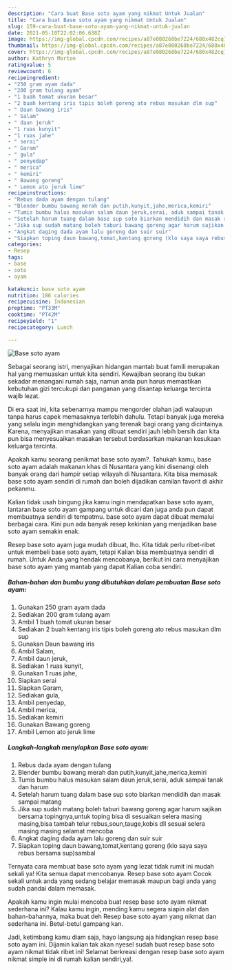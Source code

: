 ```yaml
---
description: "Cara buat Base soto ayam yang nikmat Untuk Jualan"
title: "Cara buat Base soto ayam yang nikmat Untuk Jualan"
slug: 159-cara-buat-base-soto-ayam-yang-nikmat-untuk-jualan
date: 2021-05-10T22:02:06.638Z
image: https://img-global.cpcdn.com/recipes/a87e080268be7224/680x482cq70/base-soto-ayam-foto-resep-utama.jpg
thumbnail: https://img-global.cpcdn.com/recipes/a87e080268be7224/680x482cq70/base-soto-ayam-foto-resep-utama.jpg
cover: https://img-global.cpcdn.com/recipes/a87e080268be7224/680x482cq70/base-soto-ayam-foto-resep-utama.jpg
author: Kathryn Morton
ratingvalue: 5
reviewcount: 6
recipeingredient:
- "250 gram ayam dada"
- "200 gram tulang ayam"
- "1 buah tomat ukuran besar"
- "2 buah kentang iris tipis boleh goreng ato rebus masukan dlm sup"
- " Daun bawang iris"
- " Salam"
- " daun jeruk"
- "1 ruas kunyit"
- "1 ruas jahe"
- " serai"
- " Garam"
- " gula"
- " penyedap"
- " merica"
- " kemiri"
- " Bawang goreng"
- " Lemon ato jeruk lime"
recipeinstructions:
- "Rebus dada ayam dengan tulang"
- "Blender bumbu bawang merah dan putih,kunyit,jahe,merica,kemiri"
- "Tumis bumbu halus masukan salam daun jeruk,serai, aduk sampai tanak dan harum"
- "Setelah harum tuang dalam base sup soto biarkan mendidih dan masak sampai matang"
- "Jika sup sudah matang boleh taburi bawang goreng agar harum sajikan bersama topingnya,untuk toping bisa di sesuaikan selera masing masing,bisa tambah telur rebus,soun,tauge,kobis dll sesuai selera masing masing selamat mencoba"
- "Angkat daging dada ayam lalu goreng dan suir suir"
- "Siapkan toping daun bawang,tomat,kentang goreng (klo saya saya rebus bersama sup)sambal"
categories:
- Resep
tags:
- base
- soto
- ayam

katakunci: base soto ayam 
nutrition: 186 calories
recipecuisine: Indonesian
preptime: "PT33M"
cooktime: "PT42M"
recipeyield: "1"
recipecategory: Lunch

---
```



![Base soto ayam](https://img-global.cpcdn.com/recipes/a87e080268be7224/680x482cq70/base-soto-ayam-foto-resep-utama.jpg)

Sebagai seorang istri, menyajikan hidangan mantab buat famili merupakan hal yang memuaskan untuk kita sendiri. Kewajiban seorang ibu bukan sekadar menangani rumah saja, namun anda pun harus memastikan kebutuhan gizi tercukupi dan panganan yang disantap keluarga tercinta wajib lezat.

Di era  saat ini, kita sebenarnya mampu mengorder olahan jadi walaupun tanpa harus capek memasaknya terlebih dahulu. Tetapi banyak juga mereka yang selalu ingin menghidangkan yang terenak bagi orang yang dicintainya. Karena, menyajikan masakan yang dibuat sendiri jauh lebih bersih dan kita pun bisa menyesuaikan masakan tersebut berdasarkan makanan kesukaan keluarga tercinta. 



Apakah kamu seorang penikmat base soto ayam?. Tahukah kamu, base soto ayam adalah makanan khas di Nusantara yang kini disenangi oleh banyak orang dari hampir setiap wilayah di Nusantara. Kita bisa memasak base soto ayam sendiri di rumah dan boleh dijadikan camilan favorit di akhir pekanmu.

Kalian tidak usah bingung jika kamu ingin mendapatkan base soto ayam, lantaran base soto ayam gampang untuk dicari dan juga anda pun dapat membuatnya sendiri di tempatmu. base soto ayam dapat dibuat memalui berbagai cara. Kini pun ada banyak resep kekinian yang menjadikan base soto ayam semakin enak.

Resep base soto ayam juga mudah dibuat, lho. Kita tidak perlu ribet-ribet untuk membeli base soto ayam, tetapi Kalian bisa membuatnya sendiri di rumah. Untuk Anda yang hendak mencobanya, berikut ini cara menyajikan base soto ayam yang mantab yang dapat Kalian coba sendiri.

<!--inarticleads1-->

##### Bahan-bahan dan bumbu yang dibutuhkan dalam pembuatan Base soto ayam:

1. Gunakan 250 gram ayam dada
1. Sediakan 200 gram tulang ayam
1. Ambil 1 buah tomat ukuran besar
1. Sediakan 2 buah kentang iris tipis boleh goreng ato rebus masukan dlm sup
1. Gunakan  Daun bawang iris
1. Ambil  Salam,
1. Ambil  daun jeruk,
1. Sediakan 1 ruas kunyit,
1. Gunakan 1 ruas jahe,
1. Siapkan  serai
1. Siapkan  Garam,
1. Sediakan  gula,
1. Ambil  penyedap,
1. Ambil  merica,
1. Sediakan  kemiri
1. Gunakan  Bawang goreng
1. Ambil  Lemon ato jeruk lime




<!--inarticleads2-->

##### Langkah-langkah menyiapkan Base soto ayam:

1. Rebus dada ayam dengan tulang
1. Blender bumbu bawang merah dan putih,kunyit,jahe,merica,kemiri
1. Tumis bumbu halus masukan salam daun jeruk,serai, aduk sampai tanak dan harum
1. Setelah harum tuang dalam base sup soto biarkan mendidih dan masak sampai matang
1. Jika sup sudah matang boleh taburi bawang goreng agar harum sajikan bersama topingnya,untuk toping bisa di sesuaikan selera masing masing,bisa tambah telur rebus,soun,tauge,kobis dll sesuai selera masing masing selamat mencoba
1. Angkat daging dada ayam lalu goreng dan suir suir
1. Siapkan toping daun bawang,tomat,kentang goreng (klo saya saya rebus bersama sup)sambal




Ternyata cara membuat base soto ayam yang lezat tidak rumit ini mudah sekali ya! Kita semua dapat mencobanya. Resep base soto ayam Cocok sekali untuk anda yang sedang belajar memasak maupun bagi anda yang sudah pandai dalam memasak.

Apakah kamu ingin mulai mencoba buat resep base soto ayam nikmat sederhana ini? Kalau kamu ingin, mending kamu segera siapin alat dan bahan-bahannya, maka buat deh Resep base soto ayam yang nikmat dan sederhana ini. Betul-betul gampang kan. 

Jadi, ketimbang kamu diam saja, hayo langsung aja hidangkan resep base soto ayam ini. Dijamin kalian tak akan nyesel sudah buat resep base soto ayam nikmat tidak ribet ini! Selamat berkreasi dengan resep base soto ayam nikmat simple ini di rumah kalian sendiri,ya!.

